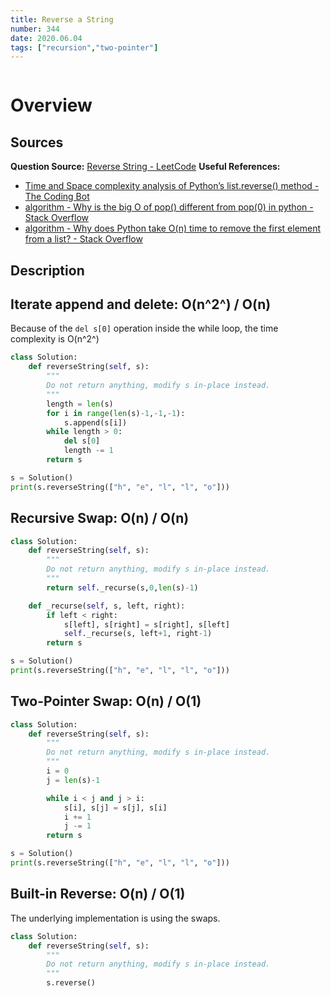 ```yaml
---
title: Reverse a String
number: 344
date: 2020.06.04
tags: ["recursion","two-pointer"]
---
```


```toc
```

# Overview
## Sources
**Question Source:** [Reverse String - LeetCode](https://leetcode.com/problems/reverse-string/solution/)
**Useful References:** 
- [Time and Space complexity analysis of Python’s list.reverse() method - The Coding Bot](https://thecodingbot.com/time-and-space-complexity-analysis-of-pythons-list-reverse-method/)
- [algorithm - Why is the big O of pop() different from pop(0) in python - Stack Overflow](https://stackoverflow.com/questions/34633178/why-is-the-big-o-of-pop-different-from-pop0-in-python)
- [algorithm - Why does Python take O(n) time to remove the first element from a list? - Stack Overflow](https://stackoverflow.com/questions/37582225/why-does-python-take-on-time-to-remove-the-first-element-from-a-list)

## Description
## Iterate append  and delete: O(n^2^) / O(n)
Because of the `del s[0]` operation inside the while loop, the time complexity is O(n^2^)
```py
class Solution:
    def reverseString(self, s):
        """
        Do not return anything, modify s in-place instead.
        """
        length = len(s)
        for i in range(len(s)-1,-1,-1):
            s.append(s[i])
        while length > 0:
            del s[0]
            length -= 1
        return s

s = Solution()
print(s.reverseString(["h", "e", "l", "l", "o"]))
```

## Recursive Swap: O(n) / O(n)
```py
class Solution:
    def reverseString(self, s):
        """
        Do not return anything, modify s in-place instead.
        """
        return self._recurse(s,0,len(s)-1)

    def _recurse(self, s, left, right):
        if left < right:
            s[left], s[right] = s[right], s[left]
            self._recurse(s, left+1, right-1)
        return s

s = Solution()
print(s.reverseString(["h", "e", "l", "l", "o"]))
```

## Two-Pointer Swap: O(n) / O(1)
```py
class Solution:
    def reverseString(self, s):
        """
        Do not return anything, modify s in-place instead.
        """
        i = 0
        j = len(s)-1

        while i < j and j > i:
            s[i], s[j] = s[j], s[i]
            i += 1
            j -= 1
        return s

s = Solution()
print(s.reverseString(["h", "e", "l", "l", "o"]))
```

## Built-in Reverse: O(n) / O(1)
The underlying implementation is using the swaps.

```py
class Solution:
    def reverseString(self, s):
        """
        Do not return anything, modify s in-place instead.
        """
        s.reverse()
```